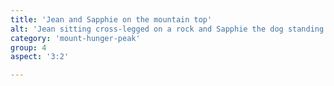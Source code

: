 ```yaml
---
title: 'Jean and Sapphie on the mountain top'
alt: 'Jean sitting cross-legged on a rock and Sapphie the dog standing and looking out at a mountain view'
category: 'mount-hunger-peak'
group: 4
aspect: '3:2'

---
```

